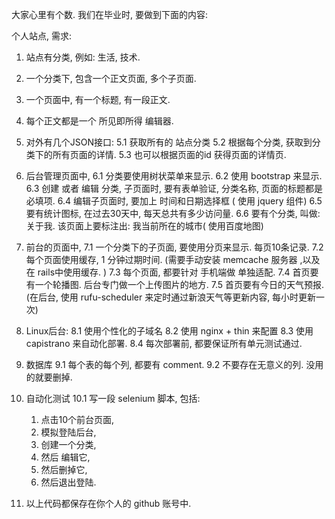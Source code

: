 大家心里有个数.   我们在毕业时, 要做到下面的内容:


个人站点, 需求:

1. 站点有分类, 例如: 生活, 技术.
2. 一个分类下, 包含一个正文页面, 多个子页面.
3. 一个页面中, 有一个标题, 有一段正文.
4. 每个正文都是一个 所见即所得 编辑器.
5. 对外有几个JSON接口:
  5.1 获取所有的 站点分类
  5.2 根据每个分类, 获取到分类下的所有页面的详情.
  5.3 也可以根据页面的id 获得页面的详情页.
6. 后台管理页面中,
  6.1 分类要使用树状菜单来显示.
  6.2 使用    bootstrap 来显示.
  6.3 创建 或者 编辑  分类, 子页面时, 要有表单验证,   分类名称, 页面的标题都是必填项.
  6.4 编辑子页面时, 要加上  时间和日期选择框 ( 使用 jquery 组件)
  6.5 要有统计图标, 在过去30天中, 每天总共有多少访问量.
  6.6 要有个分类, 叫做: 关于我.  该页面上要标注出: 我当前所在的城市( 使用百度地图)


7. 前台的页面中,
  7.1 一个分类下的子页面, 要使用分页来显示. 每页10条记录.
  7.2 每个页面使用缓存, 1 分钟过期时间.  (需要手动安装 memcache 服务器 ,以及在 rails中使用缓存. )
  7.3 每个页面, 都要针对 手机端做 单独适配.
  7.4 首页要有一个轮播图.  后台专门做一个上传图片的地方.
  7.5 首页要有今日的天气预报. (在后台, 使用 rufu-scheduler 来定时通过新浪天气等更新内容, 每小时更新一次)

8. Linux后台:
  8.1  使用个性化的子域名
  8.2  使用 nginx + thin 来配置
  8.3  使用 capistrano 来自动化部署.
  8.4  每次部署前, 都要保证所有单元测试通过.

9. 数据库
  9.1  每个表的每个列, 都要有 comment.
  9.2  不要存在无意义的列. 没用的就要删掉.

10. 自动化测试
  10.1  写一段 selenium 脚本, 包括:
      1.  点击10个前台页面,
      2.  模拟登陆后台,
      3.  创建一个分类,
      4.  然后 编辑它,
      5.  然后删掉它,
      6.  然后退出登陆.

11. 以上代码都保存在你个人的 github 账号中.
